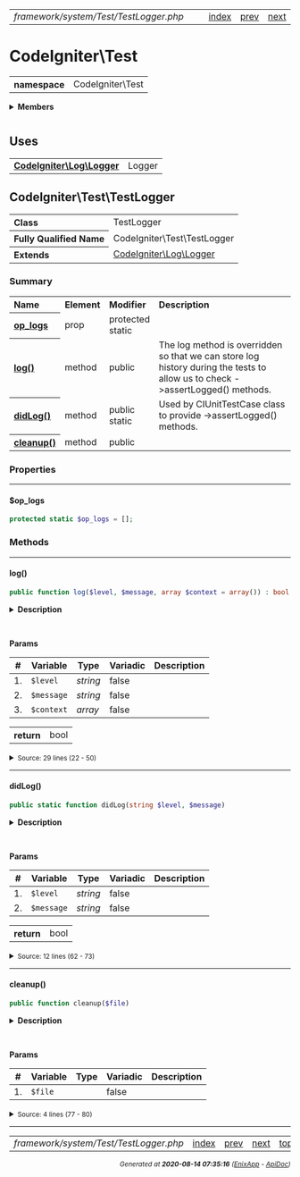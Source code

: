 


 



<table>
<tr>
<td style="width:100%"><em>framework/system/Test/TestLogger.php</em></td>
<td><a href="../../../../../../api/index.md">index</a></td>
<td><a href="../../../../../../api/vendor/codeigniter4/framework/system/Test/ReflectionHelper.md">prev</a></td>
<td><a href="../../../../../../api/vendor/codeigniter4/framework/system/Throttle/Throttler.md">next</a></td>
</tr>
</table>







# CodeIgniter\Test 
<table style="text-align:left">
<tr><th>namespace</th><td>CodeIgniter\Test</td></tr>
</table>

 

<details>
<summary style="margin-bottom:12px;"><strong>Members</strong></summary>
<table>
<tr><td><a href="../../../../../../api/vendor/codeigniter4/framework/system/Test/CIDatabaseTestCase.md">CodeIgniter\Test\CIDatabaseTestCase</a></td></tr>
<tr><td><a href="../../../../../../api/vendor/codeigniter4/framework/system/Test/CIUnitTestCase.md">CodeIgniter\Test\CIUnitTestCase</a></td></tr>
<tr><td><a href="../../../../../../api/vendor/codeigniter4/framework/system/Test/ControllerResponse.md">CodeIgniter\Test\ControllerResponse</a></td></tr>
<tr><td><a href="../../../../../../api/vendor/codeigniter4/framework/system/Test/ControllerTester.md">CodeIgniter\Test\ControllerTester</a></td></tr>
<tr><td><a href="../../../../../../api/vendor/codeigniter4/framework/system/Test/DOMParser.md">CodeIgniter\Test\DOMParser</a></td></tr>
<tr><td><a href="../../../../../../api/vendor/codeigniter4/framework/system/Test/Fabricator.md">CodeIgniter\Test\Fabricator</a></td></tr>
<tr><td><a href="../../../../../../api/vendor/codeigniter4/framework/system/Test/FeatureResponse.md">CodeIgniter\Test\FeatureResponse</a></td></tr>
<tr><td><a href="../../../../../../api/vendor/codeigniter4/framework/system/Test/FeatureTestCase.md">CodeIgniter\Test\FeatureTestCase</a></td></tr>
<tr><td><a href="../../../../../../api/vendor/codeigniter4/framework/system/Test/FeatureTestTrait.md">CodeIgniter\Test\FeatureTestTrait</a></td></tr>
<tr><td><a href="../../../../../../api/vendor/codeigniter4/framework/system/Test/Filters/CITestStreamFilter.md">CodeIgniter\Test\Filters\CITestStreamFilter</a></td></tr>
<tr><td><a href="../../../../../../api/vendor/codeigniter4/framework/system/Test/Interfaces/FabricatorModel.md">CodeIgniter\Test\Interfaces\FabricatorModel</a></td></tr>
<tr><td><a href="../../../../../../api/vendor/codeigniter4/framework/system/Test/Mock/MockAppConfig.md">CodeIgniter\Test\Mock\MockAppConfig</a></td></tr>
<tr><td><a href="../../../../../../api/vendor/codeigniter4/framework/system/Test/Mock/MockAutoload.md">CodeIgniter\Test\Mock\MockAutoload</a></td></tr>
<tr><td><a href="../../../../../../api/vendor/codeigniter4/framework/system/Test/Mock/MockBuilder.md">CodeIgniter\Test\Mock\MockBuilder</a></td></tr>
<tr><td><a href="../../../../../../api/vendor/codeigniter4/framework/system/Test/Mock/MockCLIConfig.md">CodeIgniter\Test\Mock\MockCLIConfig</a></td></tr>
<tr><td><a href="../../../../../../api/vendor/codeigniter4/framework/system/Test/Mock/MockCURLRequest.md">CodeIgniter\Test\Mock\MockCURLRequest</a></td></tr>
<tr><td><a href="../../../../../../api/vendor/codeigniter4/framework/system/Test/Mock/MockCache.md">CodeIgniter\Test\Mock\MockCache</a></td></tr>
<tr><td><a href="../../../../../../api/vendor/codeigniter4/framework/system/Test/Mock/MockCodeIgniter.md">CodeIgniter\Test\Mock\MockCodeIgniter</a></td></tr>
<tr><td><a href="../../../../../../api/vendor/codeigniter4/framework/system/Test/Mock/MockConnection.md">CodeIgniter\Test\Mock\MockConnection</a></td></tr>
<tr><td><a href="../../../../../../api/vendor/codeigniter4/framework/system/Test/Mock/MockEmail.md">CodeIgniter\Test\Mock\MockEmail</a></td></tr>
<tr><td><a href="../../../../../../api/vendor/codeigniter4/framework/system/Test/Mock/MockEvents.md">CodeIgniter\Test\Mock\MockEvents</a></td></tr>
<tr><td><a href="../../../../../../api/vendor/codeigniter4/framework/system/Test/Mock/MockFileLogger.md">CodeIgniter\Test\Mock\MockFileLogger</a></td></tr>
<tr><td><a href="../../../../../../api/vendor/codeigniter4/framework/system/Test/Mock/MockIncomingRequest.md">CodeIgniter\Test\Mock\MockIncomingRequest</a></td></tr>
<tr><td><a href="../../../../../../api/vendor/codeigniter4/framework/system/Test/Mock/MockLanguage.md">CodeIgniter\Test\Mock\MockLanguage</a></td></tr>
<tr><td><a href="../../../../../../api/vendor/codeigniter4/framework/system/Test/Mock/MockLogger.md">CodeIgniter\Test\Mock\MockLogger</a></td></tr>
<tr><td><a href="../../../../../../api/vendor/codeigniter4/framework/system/Test/Mock/MockQuery.md">CodeIgniter\Test\Mock\MockQuery</a></td></tr>
<tr><td><a href="../../../../../../api/vendor/codeigniter4/framework/system/Test/Mock/MockResourceController.md">CodeIgniter\Test\Mock\MockResourceController</a></td></tr>
<tr><td><a href="../../../../../../api/vendor/codeigniter4/framework/system/Test/Mock/MockResourcePresenter.md">CodeIgniter\Test\Mock\MockResourcePresenter</a></td></tr>
<tr><td><a href="../../../../../../api/vendor/codeigniter4/framework/system/Test/Mock/MockResponse.md">CodeIgniter\Test\Mock\MockResponse</a></td></tr>
<tr><td><a href="../../../../../../api/vendor/codeigniter4/framework/system/Test/Mock/MockResult.md">CodeIgniter\Test\Mock\MockResult</a></td></tr>
<tr><td><a href="../../../../../../api/vendor/codeigniter4/framework/system/Test/Mock/MockSecurity.md">CodeIgniter\Test\Mock\MockSecurity</a></td></tr>
<tr><td><a href="../../../../../../api/vendor/codeigniter4/framework/system/Test/Mock/MockServices.md">CodeIgniter\Test\Mock\MockServices</a></td></tr>
<tr><td><a href="../../../../../../api/vendor/codeigniter4/framework/system/Test/Mock/MockSession.md">CodeIgniter\Test\Mock\MockSession</a></td></tr>
<tr><td><a href="../../../../../../api/vendor/codeigniter4/framework/system/Test/Mock/MockTable.md">CodeIgniter\Test\Mock\MockTable</a></td></tr>
<tr><td><a href="../../../../../../api/vendor/codeigniter4/framework/system/Test/ReflectionHelper.md">CodeIgniter\Test\ReflectionHelper</a></td></tr>
<tr><td><a href="../../../../../../api/vendor/codeigniter4/framework/system/Test/TestLogger.md">CodeIgniter\Test\TestLogger</a></td></tr>
</table>
</details>



 
 ## Uses

<table style="text-align:left;">
<tr>
<td>
<a href="../../../../../../api/vendor/codeigniter4/framework/system/Log/Logger.md"><strong>CodeIgniter\Log\Logger</strong></a>
</td>
<td>Logger</td>
</tr>
</table>



 
## CodeIgniter\Test\TestLogger

<table style="text-align:left">
<tr><th>Class</th><td>TestLogger</td></tr>
<tr><th>Fully Qualified Name</th><td>CodeIgniter\Test\TestLogger</td></tr>
<tr><th>Extends</th><td><a href="../../../../../../api/vendor/codeigniter4/framework/system/Log/Logger.md">CodeIgniter\Log\Logger</a></td></tr>
</table>




### Summary


<table style="text-align:left;">
<tr>
<th>Name</th>
<th>Element</th>
<th>Modifier</th>
<th>Description</th>
</tr>

<tr>
<th><a href="#op_logs"><strong>op_logs</strong></a></th>
<td>prop</td>
<td>
protected<br>static

</td>
<td></td>
</tr>

<tr>
<th><a href="#log"><strong>log</strong>()</a></th>
<td>method</td>
<td>
public

</td>
<td>The log method is overridden so that we can store log history during
the tests to allow us to check -&gt;assertLogged() methods.</td>
</tr>
<tr>
<th><a href="#didLog"><strong>didLog</strong>()</a></th>
<td>method</td>
<td>
public<br>static

</td>
<td>Used by CIUnitTestCase class to provide -&gt;assertLogged() methods.</td>
</tr>
<tr>
<th><a href="#cleanup"><strong>cleanup</strong>()</a></th>
<td>method</td>
<td>
public

</td>
<td></td>
</tr>

</table>





### Properties


<hr>

#### $op_logs

```php
protected static $op_logs = [];
```











### Methods


<hr>

#### log()

```php
public function log($level, $message, array $context = array()) : bool
```

<details>
<summary style="margin-bottom:12px;"><strong>Description</strong></summary>

<table>
<tr><td>
The log method is overridden so that we can store log history during
the tests to allow us to check ->assertLogged() methods.
</td></tr>
</table>


</details>



<table style="text-align:left">
</table>


**Params**

<table>
<thead>
<tr>
<th>#</th>
<th>Variable</th>
<th>Type</th>
<th>Variadic</th>
<th>Description</th>
</tr>
</thead>
<tbody>

<tr>
<td>1.</td>
<td><code>$level</code></td>
<td><em>string
</em></td>
<td>false</td>
<td></td>
</tr>

<tr>
<td>2.</td>
<td><code>$message</code></td>
<td><em>string
</em></td>
<td>false</td>
<td></td>
</tr>

<tr>
<td>3.</td>
<td><code>$context</code></td>
<td><em>array
</em></td>
<td>false</td>
<td></td>
</tr>


</tbody>
</table>



<table>
<tr>
<th style="vertical-align:top;">return</th>
<td>bool
</td>
</tr>
</table>





<details>
<summary><small>Source: 29 lines (22 - 50)</small></summary>

```php
public function log($level, $message, array $context = []): bool
{
	// While this requires duplicate work, we want to ensure
	// we have the final message to test against.
	$log_message = $this->interpolate($message, $context);

	// Determine the file and line by finding the first
	// backtrace that is not part of our logging system.
	$trace = debug_backtrace();
	$file  = null;

	foreach ($trace as $row)
	{
		if (! in_array($row['function'], ['log', 'log_message']))
		{
			$file = basename($row['file'] ?? '');
			break;
		}
	}

	self::$op_logs[] = [
			  'level'   => $level,
			  'message' => $log_message,
			  'file'    => $file,
		  ];

	// Let the parent do it's thing.
	return parent::log($level, $message, $context);
}
```

</details>


<hr>

#### didLog()

```php
public static function didLog(string $level, $message)
```

<details>
<summary style="margin-bottom:12px;"><strong>Description</strong></summary>

<table>
<tr><td>
Used by CIUnitTestCase class to provide ->assertLogged() methods.
</td></tr>
</table>


</details>



<table style="text-align:left">
</table>


**Params**

<table>
<thead>
<tr>
<th>#</th>
<th>Variable</th>
<th>Type</th>
<th>Variadic</th>
<th>Description</th>
</tr>
</thead>
<tbody>

<tr>
<td>1.</td>
<td><code>$level</code></td>
<td><em>string
</em></td>
<td>false</td>
<td></td>
</tr>

<tr>
<td>2.</td>
<td><code>$message</code></td>
<td><em>string
</em></td>
<td>false</td>
<td></td>
</tr>


</tbody>
</table>



<table>
<tr>
<th style="vertical-align:top;">return</th>
<td>bool
</td>
</tr>
</table>





<details>
<summary><small>Source: 12 lines (62 - 73)</small></summary>

```php
public static function didLog(string $level, $message)
{
	foreach (self::$op_logs as $log)
	{
		if (strtolower($log['level']) === strtolower($level) && $message === $log['message'])
		{
			return true;
		}
	}

	return false;
}
```

</details>


<hr>

#### cleanup()

```php
public function cleanup($file)
```

<details>
<summary style="margin-bottom:12px;"><strong>Description</strong></summary>

*No description.*


</details>



<table style="text-align:left">
</table>


**Params**

<table>
<thead>
<tr>
<th>#</th>
<th>Variable</th>
<th>Type</th>
<th>Variadic</th>
<th>Description</th>
</tr>
</thead>
<tbody>

<tr>
<td>1.</td>
<td><code>$file</code></td>
<td><em>
</em></td>
<td>false</td>
<td></td>
</tr>


</tbody>
</table>








<details>
<summary><small>Source: 4 lines (77 - 80)</small></summary>

```php
public function cleanup($file)
{
	return $this->cleanFileNames($file);
}
```

</details>





 


 
  




<hr>

<table>
<tr>
<td style="width:100%"><em>framework/system/Test/TestLogger.php</em></td>
<td><a href="../../../../../../api/index.md">index</a></td>
<td><a href="../../../../../../api/vendor/codeigniter4/framework/system/Test/ReflectionHelper.md">prev</a></td>
<td><a href="../../../../../../api/vendor/codeigniter4/framework/system/Throttle/Throttler.md">next</a></td>
<td><a href="#">top</a></td></tr>
</table>




<div style="text-align:right;">

<small>_Generated at **2020-08-14 07:35:16**_ *([EnixApp](https://github.com/enix-app) - [ApiDoc](https://github.com/enix-app/apidoc))*</small>
</div>